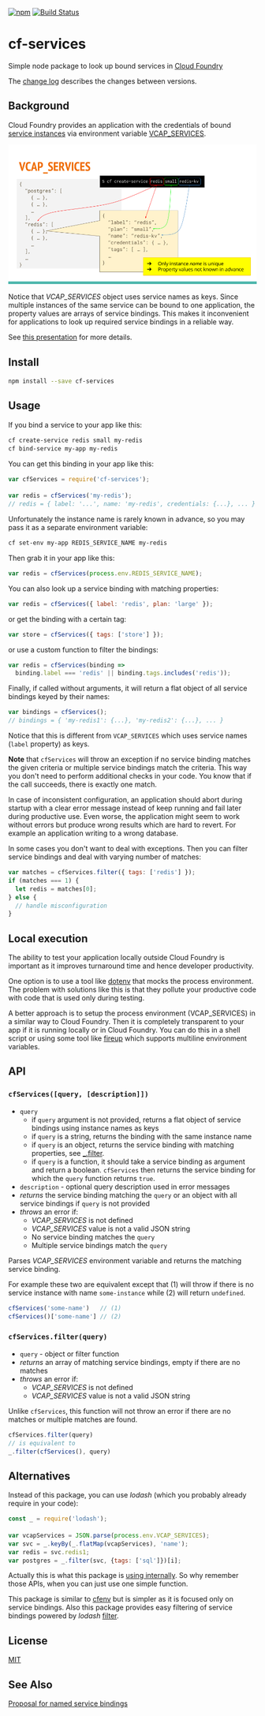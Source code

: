 [![npm](https://img.shields.io/npm/v/cf-services.svg)](https://www.npmjs.com/package/cf-services)
[![Build Status](https://travis-ci.org/dotchev/cf-services.svg?branch=master)](https://travis-ci.org/dotchev/cf-services)

# cf-services
Simple node package to look up bound services in [Cloud Foundry]

The [change log](CHANGELOG.md) describes the changes between versions.

## Background
Cloud Foundry provides an application with the credentials of bound [service instances][2] via environment variable [VCAP_SERVICES].

![VCAP_SERVICES](VCAP_SERVICES.png)

Notice that *VCAP_SERVICES* object uses service names as keys.
Since multiple instances of the same service can be bound to one application,
the property values are arrays of service bindings.
This makes it inconvenient for applications to look up required
service bindings in a reliable way.

See [this presentation][3] for more details.

## Install

```sh
npm install --save cf-services
```

## Usage
If you bind a service to your app like this:
```sh
cf create-service redis small my-redis
cf bind-service my-app my-redis
```
You can get this binding in your app like this:
```js
var cfServices = require('cf-services');

var redis = cfServices('my-redis');
// redis = { label: '...', name: 'my-redis', credentials: {...}, ... }
```
Unfortunately the instance name is rarely known in advance, so you may pass it as a separate environment variable:
```sh
cf set-env my-app REDIS_SERVICE_NAME my-redis
```
Then grab it in your app like this:
```js
var redis = cfServices(process.env.REDIS_SERVICE_NAME);
```
You can also look up a service binding with matching properties:
```js
var redis = cfServices({ label: 'redis', plan: 'large' });
```
or get the binding with a certain tag:
```js
var store = cfServices({ tags: ['store'] }); 
```
or use a custom function to filter the bindings:
```js
var redis = cfServices(binding => 
  binding.label === 'redis' || binding.tags.includes('redis')); 
```
Finally, if called without arguments, it will return a flat object of all service bindings keyed by their names:
```js
var bindings = cfServices();
// bindings = { 'my-redis1': {...}, 'my-redis2': {...}, ... }
```
Notice that this is different from `VCAP_SERVICES` which uses service names (`label` property) as keys.

**Note** that `cfServices` will throw an exception if no service binding matches the given criteria or multiple service bindings match the criteria. This way you don't need to perform additional checks in your code. You know that if the call succeeds, there is exactly one match.

In case of inconsistent configuration, an application should abort during startup with a clear error message instead of keep running and fail later during productive use. Even worse, the application might seem to work without errors but produce wrong results which are hard to revert. For example an application writing to a wrong database.

In some cases you don't want to deal with exceptions. Then you can filter service bindings and deal with varying number of matches:
```js
var matches = cfServices.filter({ tags: ['redis'] }); 
if (matches === 1) {
  let redis = matches[0];
} else {
  // handle misconfiguration
}
```

## Local execution

The ability to test your application locally outside Cloud Foundry is important as it improves turnaround time and hence developer productivity.

One option is to use a tool like [dotenv] that mocks the process environment. The problem with solutions like this is that they pollute your productive code with code that is used only during testing.

A better approach is to setup the process environment (VCAP_SERVICES) in a similar way to Cloud Foundry. Then it is completely transparent to your app if it is running locally or in Cloud Foundry. You can do this in a shell script or using some tool like [fireup] which supports multiline environment variables.

## API

### `cfServices([query, [description]])`
* `query`
  * if `query` argument is not provided, returns a flat object of service bindings using instance names as keys
  * if `query` is a string, returns the binding with the same instance name
  * if `query` is an object, returns the service binding with matching properties, see [_.filter][5].
  * if `query` is a function, it should take a service binding as argument and return a boolean. `cfServices` then returns the service binding for which the `query` function returns `true`.
* `description` - optional query description used in error messages
* _returns_ the service binding matching the `query` or an object with all service bindings if `query` is not provided
* _throws_ an error if:
  * *VCAP_SERVICES* is not defined
  * *VCAP_SERVICES* value is not a valid JSON string
  * No service binding matches the `query`
  * Multiple service bindings match the `query`

Parses *VCAP_SERVICES* environment variable and returns the matching service binding.

For example these two are equivalent except that (1) will throw if there is no service instance with name `some-instance` while (2) will return `undefined`.
```js
cfServices('some-name')   // (1)
cfServices()['some-name'] // (2)
```

### `cfServices.filter(query)`
* `query` - object or filter function
* _returns_ an array of matching service bindings, empty if there are no matches
* _throws_ an error if:
  * *VCAP_SERVICES* is not defined
  * *VCAP_SERVICES* value is not a valid JSON string

Unlike `cfServices`, this function will not throw an error if there are no matches or multiple matches are found.

```js
cfServices.filter(query)
// is equivalent to
_.filter(cfServices(), query)
```

## Alternatives

Instead of this package, you can use *lodash* (which you probably already require in your code):
```js
const _ = require('lodash');

var vcapServices = JSON.parse(process.env.VCAP_SERVICES);
var svc = _.keyBy(_.flatMap(vcapServices), 'name');
var redis = svc.redis1;
var postgres = _.filter(svc, {tags: ['sql']})[i];
```
Actually this is what this package is [using internally](index.js).
So why remember those APIs, when you can just use one simple function.

This package is similar to [cfenv] but is simpler as it is focused only on service bindings.
Also this package provides easy filtering of service bindings powered by *lodash* [filter][5].

## License
[MIT](LICENSE)

## See Also
[Proposal for named service bindings][4]

[Cloud Foundry]:https://www.cloudfoundry.org/
[VCAP_SERVICES]:https://docs.cloudfoundry.org/devguide/deploy-apps/environment-variable.html#VCAP-SERVICES
[dotenv]:https://www.npmjs.com/package/dotenv
[fireup]:https://github.com/dotchev/fireup
[cfenv]:https://github.com/cloudfoundry-community/node-cfenv
[2]:https://docs.cloudfoundry.org/devguide/services/
[3]:https://docs.google.com/presentation/d/1yCcZLyXGMAEGa3q-qZ6XIDR2zUD8jsYfjDNwjjY5yIs/edit?usp=sharing
[4]:https://github.com/dotchev/cf-named-binding
[5]:https://lodash.com/docs#filter
